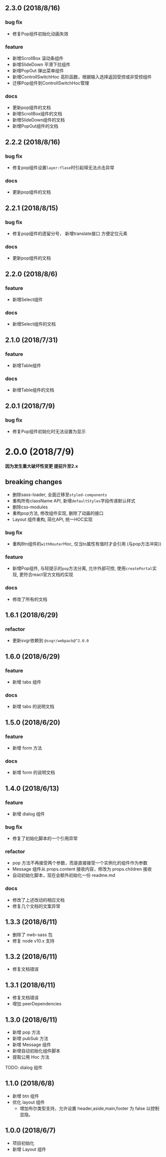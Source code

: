 ## 2.3.0 (2018/8/16)

### bug fix

- 修复Pop组件初始化动画失效

### feature

- 新增ScrollBox 滚动条组件
- 新增SlideDown 平滑下拉组件
- 新增PopOut 弹出菜单组件
- 新增ControllSwitchHoc 高阶函数，根据输入选择返回受控或非受控组件
- 迁移Pop组件到ControllSwitchHoc管理

### docs

- 更新pop组件的文档
- 新增ScrollBox组件的文档
- 新增SlideDown组件的文档
- 新增PopOut组件的文档

## 2.2.2 (2018/8/16)

### bug fix

- 修复pop组件设置`layer:flase`时引起得无法点击异常

### docs

- 更新pop组件的文档

## 2.2.1 (2018/8/15)

### bug fix

- 修复pop组件的遗留分号， 新增translate接口 方便定位元素

### docs

- 更新pop组件的文档
## 2.2.0 (2018/8/6)

### feature

- 新增Select组件

### docs

- 新增Select组件的文档

## 2.1.0 (2018/7/31)

### feature

- 新增Table组件

### docs

- 新增Table组件的文档


## 2.0.1 (2018/7/9)

### bug fix

- 修复Pop组件初始化时无法设置为显示

# 2.0.0 (2018/7/9)
<b>因为发生重大破坏性变更 提前升至2.x</b>
## breaking changes
- 删除sass-loader, 全面迁移至`styled-components`
- 重构所有className API, 新增`defaultStyles`字段传递默认样式
- 删除css-modules
- 重构pop方法, 修改组件实现, 删除了动画的接口
- Layout 组件重构, 简化API, 统一HOC实现

### bug fix

- 重构Btn组件的`withRouter`Hoc, 仅当to属性有值时才会引用 (与pop方法冲突))

### feature

- 新增Pop组件, 与轻提示的`pop`方法分离, 允许外部可控, 使用`createPortal`实现, 更符合react官方文档的实现

### docs

- 修改了所有的文档


## 1.6.1 (2018/6/29)

### refactor

- 更新svgr依赖到 `@svgr/webpack@^2.0.0`

 
## 1.6.0 (2018/6/29)

### feature

- 新增 tabs 组件

### docs

- 新增 tabs 的说明文档
## 1.5.0 (2018/6/20)

### feature

- 新增 form 方法

### docs

- 新增 form 的说明文档

## 1.4.0 (2018/6/13)

### feature

- 新增 dialog 组件

### bug fix

- 修复了初始化脚本的一个引用异常

### refactor

- pop 方法不再接受两个参数，而是直接接受一个实例化的组件作为参数
- Message 组件从 props.content 接收内容，修改为 props.children 接收
- 自动初始化脚本，现在会额外初始化一份 readme.md

### docs

- 修改了上述改动的相应文档
- 修复几个文档的文案异常

## 1.3.3 (2018/6/11)

- 删除了 nwb-sass 包
- 修复 node v10.x 支持

## 1.3.2 (2018/6/11)

- 修复文档错误

## 1.3.1 (2018/6/11)

- 修复文档错误
- 增加 peerDependencies

## 1.3.0 (2018/6/11)

- 新增 pop 方法
- 新增 pubSub 方法
- 新增 Message 组件
- 新增自动初始化组件脚本
- 提取公用 Hoc 方法

TODO: dialog 组件

## 1.1.0 (2018/6/8)

- 新增 btn 组件
- 优化 layout 组件
  - 增加布尔类型支持，允许设置 header,aside,main,footer 为 false 以控制显隐。

## 1.0.0 (2018/6/7)

- 项目初始化
- 新增 Layout 组件
